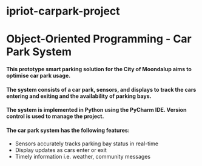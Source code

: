 # ipriot-carpark-project
# Object-Oriented Programming - Car Park System
#### This prototype smart parking solution for the City of Moondalup aims to optimise car park usage. 
#### The system consists of a car park, sensors, and displays to track the cars entering and exiting and the availability of parking bays.

#### The system is implemented in Python using the PyCharm IDE. Version control is used to manage the project. 
#### The car park system has the following features:
- Sensors accurately tracks parking bay status in real-time
- Display updates as cars enter or exit
- Timely information i.e. weather, community messages

